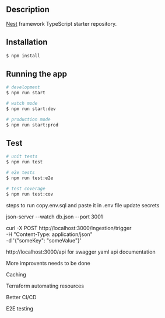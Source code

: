 ## Description

[Nest](https://github.com/nestjs/nest) framework TypeScript starter repository.

## Installation

```bash
$ npm install
```

## Running the app

```bash
# development
$ npm run start

# watch mode
$ npm run start:dev

# production mode
$ npm run start:prod
```

## Test

```bash
# unit tests
$ npm run test

# e2e tests
$ npm run test:e2e

# test coverage
$ npm run test:cov
```

steps to run 
copy.env.sql and paste it in .env file update secrets

json-server --watch db.json --port 3001

curl -X POST http://localhost:3000/ingestion/trigger \
     -H "Content-Type: application/json" \
     -d '{"someKey": "someValue"}'

http://localhost:3000/api for swagger yaml api documentation

More improvents needs to be done

Caching 

Terraform automating resources

Better CI/CD

E2E testing

